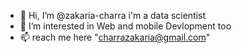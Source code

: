 - 👋 Hi, I’m @zakaria-charra i'm a data scientist
- 👀 I’m interested in Web and mobile Devlopment too
- 📫 reach me here "charrazakaria@gmail.com"

<!---
zakaria-charra/zakaria-charra is a ✨ special ✨ repository because its `README.md` (this file) appears on your GitHub profile.
You can click the Preview link to take a look at your changes.
--->
